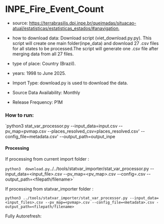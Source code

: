 # INPE_Fire_Event_Count

- source: https://terrabrasilis.dpi.inpe.br/queimadas/situacao-atual/estatisticas/estatisticas_estados/#anavigation, 

- how to download data: Download script (viet_download.py.py).
    This script will create one main folder(inpe_data) and download 27 .csv files for all states to be processed.The script will generate one .csv file after merging data from all 27 files.

- type of place: Country (Brazil).


- years: 1998 to June 2025.

- Import Type: download.py is used to download the data.

- Source Data Availability: Monthly

- Release Frequency: P1M


### How to run:

`python3 stat_var_processor.py --input_data=input.csv --pv_map=pvmap.csv --places_resolved_csv=places_resolved.csv'    --config_file=metadata.csv'   --output_path=output_inpe


#### Processing

If processing from current import folder :

`python3  download.py`../../tools/statvar_importer/stat_var_processor.py --input_data=<input_file>.csv --pv_map=<pv_map>.csv --config=<metadata>.csv --output_path=<filepath/filename>`



If processing from statvar_importer folder :

`python3 ../tools/statvar_importer/stat_var_processor.py --input_data=<input_files>.csv --pv_map=<pvmap>.csv --config_file=<metadata>.csv -output_path=<filepath/filename>`

Fully Autorefresh:





